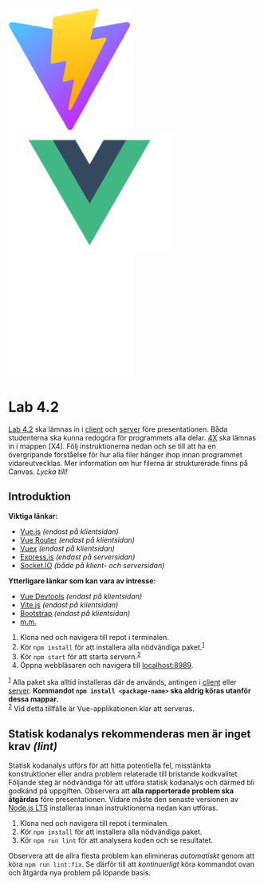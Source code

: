 ![Vite.js ><](./vite.js.png)
![Vue.js ><](./vue.js.png)
![Socket.IO ><](./socket.io.png)

# Lab 4.2

[Lab 4.2](https://canvas.kth.se/courses/50419/assignments/315407) ska lämnas in i [client](./client/) och [server](./server/) före presentationen. Båda studenterna ska kunna redogöra för programmets alla delar.
[4X](https://canvas.kth.se/courses/43780/assignments/270241) ska lämnas in i mappen [X4]. Följ instruktionerna nedan och se till att ha en övergripande förståelse för hur alla filer hänger ihop innan programmet vidareutvecklas. Mer information om hur filerna är strukturerade finns på Canvas. _Lycka till!_

## Introduktion

**Viktiga länkar:**

- [Vue.js](https://vuejs.org/) _(endast på klientsidan)_
- [Vue Router](https://router.vuejs.org/) _(endast på klientsidan)_
- [Vuex](https://vuex.vuejs.org/) _(endast på klientsidan)_
- [Express.js](https://expressjs.com/) _(endast på serversidan)_
- [Socket.IO](https://socket.io/) _(både på klient- och serversidan)_

**Ytterligare länkar som kan vara av intresse:**

- [Vue Devtools](https://devtools.vuejs.org/) _(endast på klientsidan)_
- [Vite.js](https://vitejs.dev/) _(endast på klientsidan)_
- [Bootstrap](https://getbootstrap.com/) _(endast på klientsidan)_
- [m.m.](https://www.npmjs.com/)

1. Klona ned och navigera till repot i terminalen.
2. Kör `npm install` för att installera alla nödvändiga paket.<sup>[1](#1)</sup>
3. Kör `npm start` för att starta servern.<sup>[2](#2)</sup>
4. Öppna webbläsaren och navigera till [localhost:8989](http://localhost:8989/).

<span id="footnote1"><sup>[1](#1)</sup> Alla paket ska alltid installeras där de används, antingen i [client](./client/) eller [server](./server/). **Kommandot `npm install <package-name>` ska aldrig köras utanför dessa mappar.**</span>
<br />
<span id="footnote1"><sup>[2](#2)</sup> Vid detta tillfälle är Vue-applikationen klar att serveras.</span>

## Statisk kodanalys rekommenderas men är inget krav _(lint)_

Statisk kodanalys utförs för att hitta potentiella fel, misstänkta konstruktioner eller andra problem relaterade till bristande kodkvalitet. Följande steg är nödvändiga för att utföra statisk kodanalys och därmed bli godkänd på uppgiften. Observera att **alla rapporterade problem ska åtgärdas** före presentationen. Vidare måste den senaste versionen av [Node.js LTS](https://nodejs.org/) installeras innan instruktionerna nedan kan utföras.

1. Klona ned och navigera till repot i terminalen.
2. Kör `npm install` för att installera alla nödvändiga paket.
3. Kör `npm run lint` för att analysera koden och se resultatet.

Observera att de allra flesta problem kan elimineras _automatiskt_ genom att köra `npm run lint:fix`. Se därför till att _kontinuerligt_ köra kommandot ovan och åtgärda nya problem på löpande basis.

